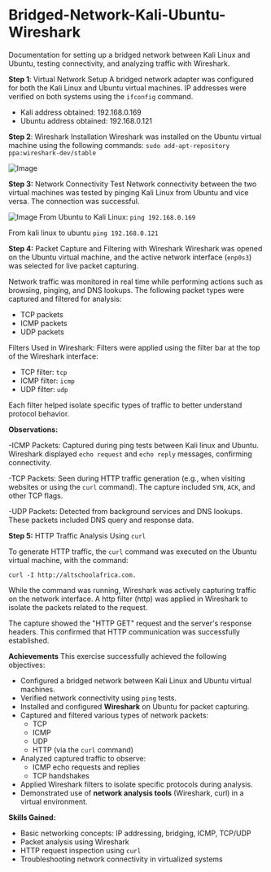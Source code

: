 # Bridged-Network-Kali-Ubuntu-Wireshark
Documentation for setting up a bridged network between Kali Linux and Ubuntu, testing connectivity, and analyzing traffic with Wireshark.

**Step 1**: Virtual Network Setup
A bridged network adapter was configured for both the Kali Linux and Ubuntu virtual machines. IP addresses were verified on both systems using the `ifconfig` command.
- Kali address obtained: 192.168.0.169  
- Ubuntu address obtained: 192.168.0.121

**Step 2**: Wireshark Installation
Wireshark was installed on the Ubuntu virtual machine using the following commands:
`sudo add-apt-repository ppa:wireshark-dev/stable`

![Image](https://github.com/user-attachments/assets/b13d535e-f1c0-4895-afe9-46543dab3530)

**Step 3:** Network Connectivity Test
Network connectivity between the two virtual machines was tested by pinging Kali Linux from Ubuntu and vice versa. The connection was successful.

![Image](https://github.com/user-attachments/assets/04903c00-4320-48c2-aa69-dbda7cf8089f)
From Ubuntu to Kali Linux:
`ping 192.168.0.169`  





From kali linux to ubuntu
`ping 192.168.0.121`

**Step 4:** Packet Capture and Filtering with Wireshark
Wireshark was opened on the Ubuntu virtual machine, and the active network interface (`enp0s3`) was selected for live packet capturing.
                                                                                                                                                                       
Network traffic was monitored in real time while performing actions such as browsing, pinging, and DNS lookups. The following packet types were captured and filtered for analysis:

- TCP packets
- ICMP packets
- UDP packets

Filters Used in Wireshark:
Filters were applied using the filter bar at the top of the Wireshark interface:
- TCP filter:  `tcp`
- ICMP filter: `icmp`
- UDP filter:  `udp`

Each filter helped isolate specific types of traffic to better understand protocol behavior.

**Observations:**

-ICMP Packets: Captured during ping tests between Kali linux and Ubuntu. Wireshark displayed `echo request` and `echo reply` messages, confirming connectivity.

-TCP Packets: Seen during HTTP traffic generation (e.g., when visiting websites or using the `curl` command). The capture included `SYN`, `ACK`, and other TCP flags.

-UDP Packets: Detected from background services and DNS lookups. These packets included DNS query and response data.

**Step 5:** HTTP Traffic Analysis Using `curl`

To generate HTTP traffic, the `curl` command was executed on the Ubuntu virtual machine, with the command:

`curl -I http://altschoolafrica.com.`

While the command was running, Wireshark was actively capturing traffic on the network interface.
A http filter (http) was applied in Wireshark to isolate the packets related to the request.

The capture showed the "HTTP GET" request and the server's response headers.
This confirmed that HTTP communication was successfully established.


 **Achievements**
This exercise successfully achieved the following objectives:

- Configured a bridged network between Kali Linux and Ubuntu virtual machines.
- Verified network connectivity using `ping` tests.
- Installed and configured **Wireshark** on Ubuntu for packet capturing.
- Captured and filtered various types of network packets:
  - TCP
  - ICMP
  - UDP
  - HTTP (via the `curl` command)
- Analyzed captured traffic to observe:
  - ICMP echo requests and replies
  - TCP handshakes
- Applied Wireshark filters to isolate specific protocols during analysis.
- Demonstrated use of **network analysis tools** (Wireshark, curl) in a virtual environment.

**Skills Gained:**
- Basic networking concepts: IP addressing, bridging, ICMP, TCP/UDP
- Packet analysis using Wireshark
- HTTP request inspection using `curl`
- Troubleshooting network connectivity in virtualized systems
